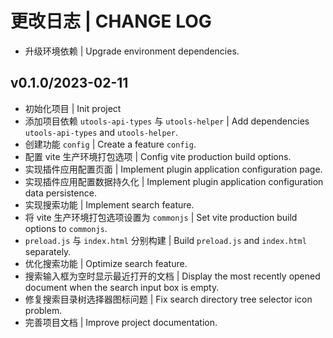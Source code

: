 # 更改日志 | CHANGE LOG

- 升级环境依赖 | Upgrade environment dependencies.

## v0.1.0/2023-02-11

- 初始化项目 | Init project
- 添加项目依赖 `utools-api-types` 与 `utools-helper` | Add dependencies `utools-api-types` and `utools-helper`.
- 创建功能 `config` | Create a feature `config`.
- 配置 vite 生产环境打包选项 | Config vite production build options.
- 实现插件应用配置页面 | Implement plugin application configuration page.
- 实现插件应用配置数据持久化 | Implement plugin application configuration data persistence.
- 实现搜索功能 | Implement search feature.
- 将 vite 生产环境打包选项设置为 `commonjs` | Set vite production build options to `commonjs`.
- `preload.js` 与 `index.html` 分别构建 | Build `preload.js` and `index.html` separately.
- 优化搜索功能 | Optimize search feature.
- 搜索输入框为空时显示最近打开的文档 | Display the most recently opened document when the search input box is empty.
- 修复搜索目录树选择器图标问题 | Fix search directory tree selector icon problem.
- 完善项目文档 | Improve project documentation.
